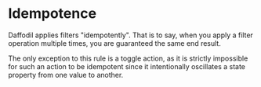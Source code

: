 # Idempotence
Daffodil applies filters "idempotently". That is to say, when you apply a filter operation multiple times, you are guaranteed the same end result. 

The only exception to this rule is a toggle action, as it is strictly impossible for such an action to be idempotent since it intentionally oscillates a state property from one value to another.
